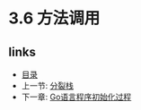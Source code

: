 # 3.6 方法调用

## links
 * [目录](<preface.md>)
 * 上一节: [分裂栈](<03.5.md>)
 * 下一章: [Go语言程序初始化过程](<04.0.md>)
